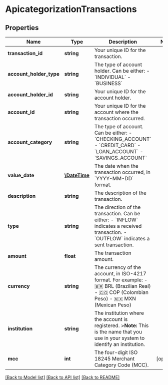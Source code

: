 # ApicategorizationTransactions

## Properties
Name | Type | Description | Notes
------------ | ------------- | ------------- | -------------
**transaction_id** | **string** | Your unique ID for the transaction. | 
**account_holder_type** | **string** | The type of account holder.  Can be either:    - &#x60;INDIVIDUAL&#x60;   - &#x60;BUSINESS&#x60; | 
**account_holder_id** | **string** | Your unique ID for the account holder. | 
**account_id** | **string** | Your unique ID for the account where the transaction occurred. | 
**account_category** | **string** | The type of account.  Can be either:   - &#x60;CHECKING_ACCOUNT&#x60;   - &#x60;CREDIT_CARD&#x60;   - &#x60;LOAN_ACCOUNT&#x60;   - &#x60;SAVINGS_ACCOUNT&#x60; | 
**value_date** | [**\DateTime**](\DateTime.md) | The date when the transaction occurred, in &#x60;YYYY-MM-DD&#x60; format. | 
**description** | **string** | The description of the transaction. | 
**type** | **string** | The direction of the transaction.  Can be either:    - &#x60;INFLOW&#x60; indicates a received transaction.   - &#x60;OUTFLOW&#x60; indicates a sent transaction. | 
**amount** | **float** | The transaction amount. | 
**currency** | **string** | The currency of the account, in ISO-4217 format. For example: - 🇧🇷 BRL (Brazilian Real) - 🇨🇴 COP (Colombian Peso) - 🇲🇽 MXN (Mexican Peso) | 
**institution** | **string** | The institution where the account is registered.   &gt;**Note:** This is the name that you use in your system to identify an institution. | 
**mcc** | **int** | The four-digit ISO 18245 Merchant Category Code (MCC). | [optional] 

[[Back to Model list]](../../README.md#documentation-for-models) [[Back to API list]](../../README.md#documentation-for-api-endpoints) [[Back to README]](../../README.md)

